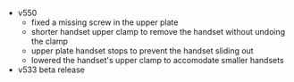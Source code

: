 - v550
  - fixed a missing screw in the upper plate
  - shorter handset upper clamp to remove the handset without undoing the clamp
  - upper plate handset stops to prevent the handset sliding out
  - lowered the handset's upper clamp to accomodate smaller handsets
- v533 beta release